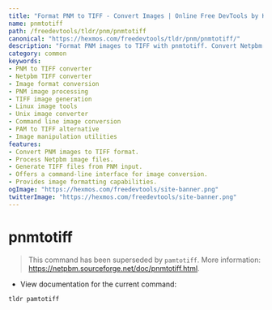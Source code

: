 ```yaml
---
title: "Format PNM to TIFF - Convert Images | Online Free DevTools by Hexmos"
name: pnmtotiff
path: /freedevtools/tldr/pnm/pnmtotiff
canonical: "https://hexmos.com/freedevtools/tldr/pnm/pnmtotiff/"
description: "Format PNM images to TIFF with pnmtotiff. Convert Netpbm images to Tagged Image File Format. Free online tool, no registration required."
category: common
keywords:
- PNM to TIFF converter
- Netpbm TIFF converter
- Image format conversion
- PNM image processing
- TIFF image generation
- Linux image tools
- Unix image converter
- Command line image conversion
- PAM to TIFF alternative
- Image manipulation utilities
features:
- Convert PNM images to TIFF format.
- Process Netpbm image files.
- Generate TIFF files from PNM input.
- Offers a command-line interface for image conversion.
- Provides image formatting capabilities.
ogImage: "https://hexmos.com/freedevtools/site-banner.png"
twitterImage: "https://hexmos.com/freedevtools/site-banner.png"
---
```


# pnmtotiff

> This command has been superseded by `pamtotiff`.
> More information: <https://netpbm.sourceforge.net/doc/pnmtotiff.html>.

- View documentation for the current command:

`tldr pamtotiff`
